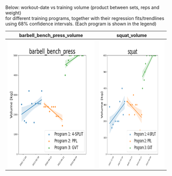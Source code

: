 Below: workout-date vs training volume (product between sets, reps and weight)<br>
for different training programs, together with their regression fits/trendlines<br>
using 68% confidence intervals. (Each program is shown in the legend)

| barbell_bench_press_volume                                                              | squat_volume                                                              |
| --------------------------------------------------------------------------------------- | ------------------------------------------------------------------------- |
| <img src="../img/real_fitted_data_barbell_bench_press_gvt.png" width="400" height="400" /> | <img src="../img/real_fitted_data_squat_gvt.png" width="400" height="400" /> |
